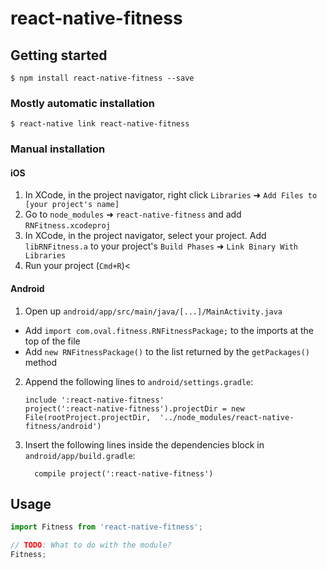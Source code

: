 
# react-native-fitness

## Getting started

`$ npm install react-native-fitness --save`

### Mostly automatic installation

`$ react-native link react-native-fitness`

### Manual installation


#### iOS

1. In XCode, in the project navigator, right click `Libraries` ➜ `Add Files to [your project's name]`
2. Go to `node_modules` ➜ `react-native-fitness` and add `RNFitness.xcodeproj`
3. In XCode, in the project navigator, select your project. Add `libRNFitness.a` to your project's `Build Phases` ➜ `Link Binary With Libraries`
4. Run your project (`Cmd+R`)<

#### Android

1. Open up `android/app/src/main/java/[...]/MainActivity.java`
  - Add `import com.oval.fitness.RNFitnessPackage;` to the imports at the top of the file
  - Add `new RNFitnessPackage()` to the list returned by the `getPackages()` method
2. Append the following lines to `android/settings.gradle`:
  	```
  	include ':react-native-fitness'
  	project(':react-native-fitness').projectDir = new File(rootProject.projectDir, 	'../node_modules/react-native-fitness/android')
  	```
3. Insert the following lines inside the dependencies block in `android/app/build.gradle`:
  	```
      compile project(':react-native-fitness')
  	```


## Usage
```javascript
import Fitness from 'react-native-fitness';

// TODO: What to do with the module?
Fitness;
```
  
